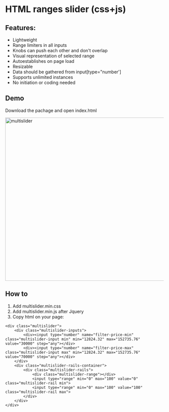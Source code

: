 # HTML ranges slider (css+js)

## Features:
- Lightweight
- Range limiters in all inputs
- Knobs can push each other and don't overlap
- Visual representation of selected range
- Autoestablishes on page load
- Resizable
- Data should be gathered from input[type="number']
- Supports unlimited instances
- No initiation or coding needed

## Demo
Download the pachage and open index.html

<img width="520" alt="multislider" src="https://github.com/user-attachments/assets/fd3d745b-651a-471a-a92f-1d4be158afda" />

## How to
1. Add multislider.min.css
2. Add multislider.min.js after Jquery
3. Copy html on your page:
```
<div class="multislider">
	<div class="multislider-inputs">
		<div><input type="number" name="filter-price-min" class="multislider-input min" min="12824.32" max="152735.76" value="30000" step="any"></div>
		<div><input type="number" name="filter-price-max" class="multislider-input max" min="12824.32" max="152735.76" value="70000" step="any"></div>
	</div>
	<div class="multislider-rails-container">
		<div class="multislider-rails">
			<div class="multislider-range"></div>
			<input type="range" min="0" max="100" value="0" class="multislider-rail min">
			<input type="range" min="0" max="100" value="100" class="multislider-rail max">
		</div>
	</div>
</div>
```
